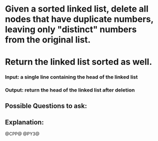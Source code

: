 # Given a sorted linked list, delete all nodes that have duplicate numbers, leaving only "distinct" numbers from the original list.
# Return the linked list sorted as well.

### Input: a single line containing the head of the linked list
### Output: return the head of the linked list after deletion

## Possible Questions to ask:


## Explanation:

@CPP@
@PY3@
